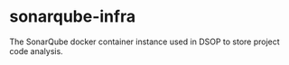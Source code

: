 # sonarqube-infra
The SonarQube docker container instance used in DSOP to store project code analysis.
